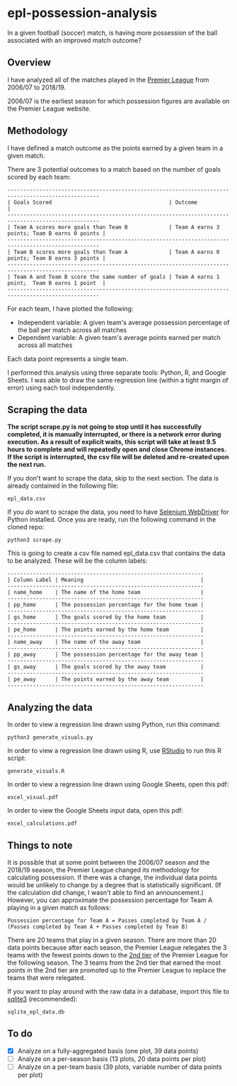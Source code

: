 # epl-possession-analysis

In a given football (soccer) match, is having more possession of the ball associated with an improved match outcome?

## Overview

I have analyzed all of the matches played in the [Premier League](https://www.premierleague.com/) from 2006/07 to 2018/19.

2006/07 is the earliest season for which possession figures are available on the Premier League website.

## Methodology

I have defined a match outcome as the points earned by a given team in a given match.

There are 3 potential outcomes to a match based on the number of goals scored by each team:
```
---------------------------------------------------------------------------------------------------
| Goals Scored                                     | Outcome                                      |
---------------------------------------------------------------------------------------------------
| Team A scores more goals than Team B             | Team A earns 3 points; Team B earns 0 points |
---------------------------------------------------------------------------------------------------
| Team B scores more goals than Team A             | Team A earns 0 points; Team B earns 3 points |
---------------------------------------------------------------------------------------------------
| Team A and Team B score the same number of goals | Team A earns 1 point;  Team B earns 1 point  |
---------------------------------------------------------------------------------------------------
```

For each team, I have plotted the following:
- Independent variable: A given team's average possession percentage of the ball per match across all matches
- Dependent variable: A given team's average points earned per match across all matches

Each data point represents a single team.

I performed this analysis using three separate tools: Python, R, and Google Sheets. I was able to draw the same regression line (within a tight margin of error) using each tool independently.

## Scraping the data

**The script scrape.py is not going to stop until it has successfully completed, it is manually interrupted, or there is a network error during execution. As a result of explicit waits, this script will take at least 9.5 hours to complete and will repeatedly open and close Chrome instances. If the script is interrupted, the csv file will be deleted and re-created upon the next run.**

If you don't want to scrape the data, skip to the next section. The data is already contained in the following file:
```
epl_data.csv
```

If you _do_ want to scrape the data, you need to have [Selenium WebDriver](https://www.seleniumhq.org/) for Python installed. Once you are ready, run the following command in the cloned repo:
```
python3 scrape.py
```

This is going to create a csv file named epl_data.csv that contains the data to be analyzed. These will be the column labels:
```
--------------------------------------------------------------
| Column Label | Meaning                                     |
--------------------------------------------------------------
| name_home    | The name of the home team                   |
--------------------------------------------------------------
| pp_home      | The possession percentage for the home team |
--------------------------------------------------------------
| gs_home      | The goals scored by the home team           |
--------------------------------------------------------------
| pe_home      | The points earned by the home team          |
--------------------------------------------------------------
| name_away    | The name of the away team                   |
--------------------------------------------------------------
| pp_away      | The possession percentage for the away team |
--------------------------------------------------------------
| gs_away      | The goals scored by the away team           |
--------------------------------------------------------------
| pe_away      | The points earned by the away team          |
--------------------------------------------------------------
```

## Analyzing the data

In order to view a regression line drawn using Python, run this command:
```
python3 generate_visuals.py
```

In order to view a regression line drawn using R, use [RStudio](https://rstudio.com/) to run this R script:
```
generate_visuals.R
```

In order to view a regression line drawn using Google Sheets, open this pdf:
```
excel_visual.pdf
```

In order to view the Google Sheets input data, open this pdf:
```
excel_calculations.pdf
```

## Things to note

It is possible that at some point between the 2006/07 season and the 2018/19 season, the Premier League changed its methodology for calculating possession. If there was a change, the individual data points would be unlikely to change by a degree that is statistically significant. (If the calculation did change, I wasn't able to find an announcement.) However, you can approximate the possession percentage for Team A playing in a given match as follows:
```
Possession percentage for Team A = Passes completed by Team A / (Passes completed by Team A + Passes completed by Team B)
```

There are 20 teams that play in a given season. There are more than 20 data points because after each season, the Premier League relegates the 3 teams with the fewest points down to the [2nd tier](https://www.efl.com/) of the Premier League for the following season. The 3 teams from the 2nd tier that earned the most points in the 2nd tier are promoted up to the Premier League to replace the teams that were relegated.

If you want to play around with the raw data in a database, import this file to [sqlite3](https://www.sqlite.org/index.html) (recommended):
```
sqlite_epl_data.db
```

## To do

- [x] Analyze on a fully-aggregated basis (one plot, 39 data points)
- [ ] Analyze on a per-season basis (13 plots, 20 data points per plot)
- [ ] Analyze on a per-team basis (39 plots, variable number of data points per plot)
